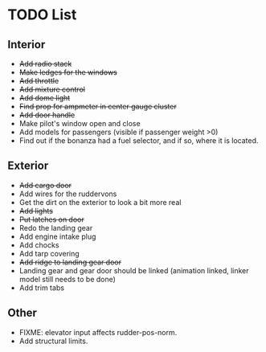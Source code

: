 TODO List
=========

Interior
--------

* <strike>Add radio stack</strike>
* <strike>Make ledges for the windows</strike>
* <strike>Add throttle</strike>
* <strike>Add mixture control</strike>
* <strike>Add dome light</strike>
* <strike>Find prop for ampmeter in center gauge cluster</strike>
* <strike>Add door handle</strike>
* Make pilot's window open and close
* Add models for passengers (visible if passenger weight >0)
* Find out if the bonanza had a fuel selector, and if so, where it is located.

Exterior
--------

* <strike>Add cargo door</strike>
* Add wires for the ruddervons
* Get the dirt on the exterior to look a bit more real
* <strike>Add lights</strike>
* <strike>Put latches on door</strike>
* Redo the landing gear
* Add engine intake plug
* Add chocks
* Add tarp covering
* <strike>Add ridge to landing gear door</strike>
* Landing gear and gear door should be linked (animation linked, linker model still needs to be done)
* Add trim tabs

Other
-----

* FIXME: elevator input affects rudder-pos-norm.
* Add structural limits.
